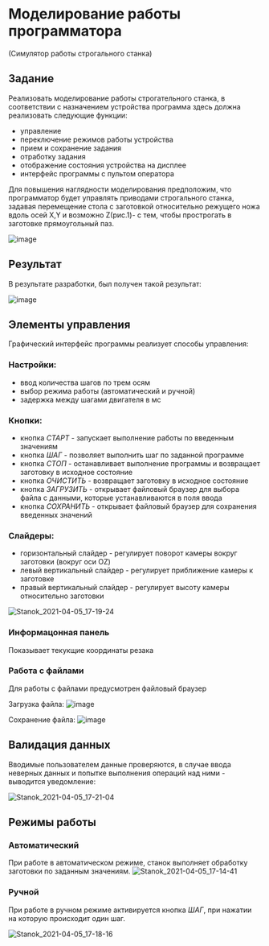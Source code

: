 # Моделирование работы программатора
(Симулятор работы строгального станка)

## Задание

Реализовать моделирование работы строгательного станка, в соответствии с назначением устройства программа здесь должна реализовать следующие функции:
- управление
- переключение режимов работы устройства
- прием и сохранение задания
- отработку задания    
- отображение состояния устройства на дисплее
- интерфейс программы с пультом оператора

Для повышения наглядности моделирования предположим, что программатор будет управлять приводами строгального станка,
задавая перемещение стола с заготовкой относительно режущего ножа вдоль осей X,Y и возможно Z(рис.1)- с тем, чтобы прострогать в заготовке прямоугольный паз.

![image](https://user-images.githubusercontent.com/51335422/113574103-175ea600-9624-11eb-981a-89590fef80a7.png)

## Результат

В результате разработки, был получен такой результат:

![image](https://user-images.githubusercontent.com/51335422/113574329-85a36880-9624-11eb-9f7b-e544e207d428.png)

## Элементы управления

Графический интерфейс программы реализует способы управления:
### Настройки:
- ввод количества шагов по трем осям
- выбор режима работы (автоматический и ручной)
- задержка между шагами двигателя в мс
### Кнопки:
- кнопка *СТАРТ* - запускает выполнение работы по введенным значениям
- кнопка *ШАГ* - позволяет выполнить шаг по заданной программе
- кнопка *СТОП* - останавливает выполнение программы и возвращает заготовку в исходное состояние
- кнопка *ОЧИСТИТЬ* - возвращает заготовку в исходное состояние
- кнопка *ЗАГРУЗИТЬ* - открывает файловый браузер для выбора файла с данными, которые устанавливаются в поля ввода
- кнопка *СОХРАНИТЬ* -  открывает файловый браузер для сохранения введенных значений

### Слайдеры:
- горизонтальный слайдер - регулирует поворот камеры вокруг заготовки (вокруг оси OZ)
- левый вертикальный слайдер - регулирует приближение камеры к заготовке
- правый вертикальный слайдер - регулирует высоту камеры относительно заготовки

![Stanok_2021-04-05_17-19-24](https://user-images.githubusercontent.com/51335422/113584126-3153b500-9633-11eb-87b3-030d881bfb48.gif)


### Информацонная панель 
Показывает текукщие координаты резака

### Работа с файлами
Для работы с файлами предусмотрен файловый браузер

Загрузка файла:
![image](https://user-images.githubusercontent.com/51335422/113582922-a6be8600-9631-11eb-9bbd-c6de597b2883.png)

Сохранение файла:
![image](https://user-images.githubusercontent.com/51335422/113583044-cd7cbc80-9631-11eb-8f03-2ff993ba4ea2.png)


## Валидация данных

Вводимые пользователем данные проверяются, в случае ввода неверных данных и попытке выполнения операций над ними - выводится уведомление:

![Stanok_2021-04-05_17-21-04](https://user-images.githubusercontent.com/51335422/113584315-6d871580-9633-11eb-94b8-d025af1fea92.gif)


## Режимы работы
### Автоматический

При работе в автоматическом режиме, станок выполняет обработку заготовки по заданным значениям.
![Stanok_2021-04-05_17-14-41](https://user-images.githubusercontent.com/51335422/113583696-a7a3e780-9632-11eb-824e-5485073141f4.gif)

### Ручной 

При работе в ручном режиме активируется кнопка *ШАГ*, при нажатии на которую происходит один шаг.

![Stanok_2021-04-05_17-18-16](https://user-images.githubusercontent.com/51335422/113583992-02d5da00-9633-11eb-9937-071c37d0552d.gif)


